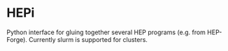 # HEPi

Python interface for gluing together several HEP programs (e.g. from HEP-Forge).
Currently slurm is supported for clusters.
